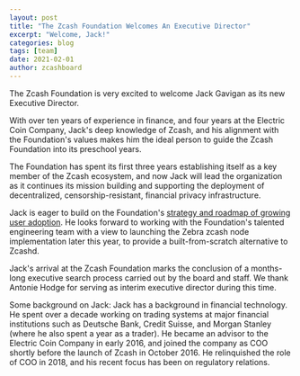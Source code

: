 ```yaml
---
layout: post
title: "The Zcash Foundation Welcomes An Executive Director"
excerpt: "Welcome, Jack!"
categories: blog
tags: [team]
date: 2021-02-01
author: zcashboard
---
```


The Zcash Foundation is very excited to welcome Jack Gavigan as its new Executive Director. 

With over ten years of experience in finance, and four years at the Electric Coin Company, Jack's deep knowledge of Zcash, and his alignment with the Foundation's values makes him the ideal person to guide the Zcash Foundation into its preschool years. 

The Foundation has spent its first three years establishing itself as a key member of the  Zcash ecosystem, and now Jack will lead the organization as it continues its mission building and supporting the deployment of decentralized, censorship-resistant, financial privacy infrastructure.

Jack is eager to build on the Foundation's [strategy and roadmap of growing user adoption](https://www.zfnd.org/blog/the-zcash-foundation-would-like-to-grow-user-adoption/). He looks forward to working with the Foundation's talented engineering team with a view to launching the Zebra zcash node implementation later this year, to provide a built-from-scratch alternative to Zcashd. 

Jack's arrival at the Zcash Foundation marks the conclusion of a months-long executive search process carried out by the board and staff. We thank Antonie Hodge for serving as interim executive director during this time.

Some background on Jack: Jack has a background in financial technology. He spent over a decade working on trading systems at major financial institutions such as Deutsche Bank, Credit Suisse, and Morgan Stanley (where he also spent a year as a trader). He became an advisor to the Electric Coin Company in early 2016, and joined the company as COO shortly before the launch of Zcash in October 2016. He relinquished the role of COO in 2018, and his recent focus has been on regulatory relations.
